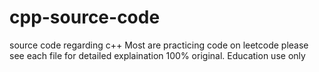 # cpp-source-code
source code regarding c++
Most are practicing code on leetcode
please see each file for detailed explaination 
100% original. Education use only
